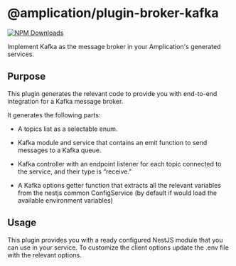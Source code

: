 # @amplication/plugin-broker-kafka

[![NPM Downloads](https://img.shields.io/npm/dt/@amplication/plugin-db-postgres)](https://www.npmjs.com/package/@amplication/plugin-kafka)

Implement Kafka as the message broker in your Amplication's generated services.

## Purpose

This plugin generates the relevant code to provide you with end-to-end integration for a Kafka message broker.

It generates the following parts:

- A topics list as a selectable enum.

- Kafka module and service that contains an emit function to send messages to a Kafka queue.

- Kafka controller with an endpoint listener for each topic connected to the service, and their type is “receive."

- A Kafka options getter function that extracts all the relevant variables from the nestjs common ConfigService (by default if would load the available environment variables)

## Usage

This plugin provides you with a ready configured NestJS module that you can use in your service. To customize the client options update the .env file with the relevant options.
